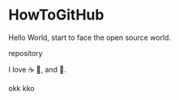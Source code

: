 # HowToGitHub
Hello World, start to face the open source world.

repository

I love :coffee: :pizza:, and :dancer:.

okk
kko
